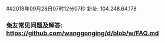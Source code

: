 ##2018年09月28日07时12分07秒 新址: 104.248.64.178
### 兔友常见问题及解答: https://github.com/wanggonging/d/blob/w/FAQ.md
